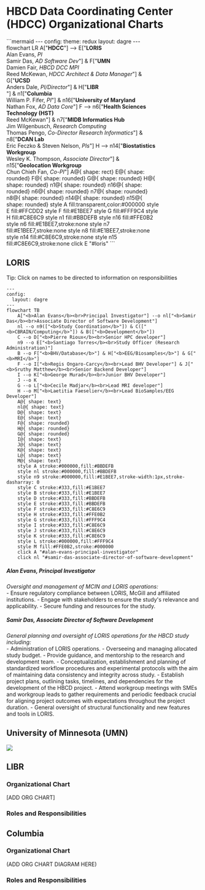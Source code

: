 # HBCD Data Coordinating Center (HDCC) Organizational Charts


<div style="width: 400px;">
```mermaid
---
config:
  theme: redux
  layout: dagre
---
flowchart LR
    A["<b>HDCC</b>"] --> E["<b>LORIS</b><br>Alan Evans, <i>PI</i><br>Samir Das, <i>AD Software Dev</i>"] & F["<b>UMN</b><br>Damien Fair, <i>HBCD DCC MPI</i><br>Reed McKewan, <i>HDCC Architect &amp; Data Manager</i>"] & G["<b>UCSD</b><br>Anders Dale, <i>PI/Director</i>"] & H["<b>LIBR</b><br>"] & n1["<b>Columbia</b><br>William P. Fifer,  <i>PI</i>"] & n16["<b>University of Maryland</b><br>Nathan Fox, <i>AD Data Core</i>"]
    F --> n6["<b>Health Sciences Technology (HST)</b><br>Reed McKewan"] & n7["<b>MIDB Informatics Hub</b><br>Jim Wilgenbusch, <i>Research Computing</i><br>Thomas Pengo, <i>Co-Director Research Informatics</i>"] & n8["<b>DCAN Lab</b><br>Eric Feczko &amp; Steven Nelson, <i>PIs</i>"]
    H --> n14["<b>Biostatistics Workgroup</b><br>Wesley K. Thompson, <i>Associate Director</i>"] & n15["<b>Geolocation Workgroup</b><br>Chun Chieh Fan, <i>Co-PI</i>"]
    A@{ shape: rect}
    E@{ shape: rounded}
    F@{ shape: rounded}
    G@{ shape: rounded}
    H@{ shape: rounded}
    n1@{ shape: rounded}
    n16@{ shape: rounded}
    n6@{ shape: rounded}
    n7@{ shape: rounded}
    n8@{ shape: rounded}
    n14@{ shape: rounded}
    n15@{ shape: rounded}
    style A fill:transparent,color:#000000
    style E fill:#FFCDD2
    style F fill:#E1BEE7
    style G fill:#FFF9C4
    style H fill:#C8E6C9
    style n1 fill:#BBDEFB
    style n16 fill:#FFE0B2
    style n6 fill:#E1BEE7,stroke:none
    style n7 fill:#E1BEE7,stroke:none
    style n8 fill:#E1BEE7,stroke:none
    style n14 fill:#C8E6C9,stroke:none
    style n15 fill:#C8E6C9,stroke:none
    click E "#loris"
```
</div>

## LORIS
<p>
<div class="notification-banner" onclick="toggleCollapse(this)">
  <span class="emoji"><i class="fa-regular fa-lightbulb"></i></span>
    <span class="text">Tip: Click on names to be directed to information on responsibilities</span>
</div>
</p>

```mermaid
---
config:
  layout: dagre
---
flowchart TB
    A["<b>Alan Evans</b><br>Principal Investigator"] --o nl["<b>Samir Das</b><br>Associate Director of Software Development"]
    nl --o n9(["<b>Study Coordination</b>"]) & C(["<b>CBRAIN/Computing</b>"]) & B(["<b>Development</b>"])
    C --o D["<b>Pierre Rioux</b><br>Senior HPC developer"]
    n9 --o E["<b>Santiago Torres</b><br>Study Officer (Research Administration)"]
    B --o F["<b>BHV/Database</b>"] & H["<b>EEG/Biosamples</b>"] & G["<b>MRI</b>"]
    F --o I["<b>Regis Ongaro-Carcy</b><br>Lead BHV Developer"] & J["<b>Sruthy Matthew</b><br>Senior Backend Developer"]
    I --o K["<b>George Murad</b><br>Junior BHV Developer"]
    J --o K
    G --o L["<b>Cecile Madjar</b><br>Lead MRI developer"]
    H --o M["<b>Laetitia Faeselier</b><br>Lead BioSamples/EEG Developer"]
    A@{ shape: text}
    nl@{ shape: text}
    D@{ shape: text}
    E@{ shape: text}
    F@{ shape: rounded}
    H@{ shape: rounded}
    G@{ shape: rounded}
    I@{ shape: text}
    J@{ shape: text}
    K@{ shape: text}
    L@{ shape: text}
    M@{ shape: text}
    style A stroke:#000000,fill:#BBDEFB
    style nl stroke:#000000,fill:#BBDEFB
    style n9 stroke:#000000,fill:#E1BEE7,stroke-width:1px,stroke-dasharray: 0
    style C stroke:#333,fill:#E1BEE7
    style B stroke:#333,fill:#E1BEE7
    style D stroke:#333,fill:#BBDEFB
    style E stroke:#333,fill:#BBDEFB
    style F stroke:#333,fill:#C8E6C9
    style H stroke:#333,fill:#FFE0B2
    style G stroke:#333,fill:#FFF9C4
    style I stroke:#333,fill:#C8E6C9
    style J stroke:#333,fill:#C8E6C9
    style K stroke:#333,fill:#C8E6C9
    style L stroke:#000000,fill:#FFF9C4
    style M fill:#FFE0B2,stroke:#000000
    click A "#alan-evans-principal-investigator"
    click nl "#samir-das-associate-director-of-software-development"
```

##### Alan Evans, Principal Investigator
<p style="margin: 0;"><i>Oversight and management of MCIN and LORIS operations:</i></p>
- Ensure regulatory compliance between LORIS, McGill and affiliated institutions.
- Engage with stakeholders to ensure the study's relevance and applicability.
- Secure funding and resources for the study.

##### Samir Das, Associate Director of Software Development
<p style="margin: 0;"><i>General planning and oversight of LORIS operations for the HBCD study including:</i></p>
- Administration of LORIS operations.
- Overseeing and managing allocated study budget.
- Provide guidance, and mentorship to the research and development team.
- Conceptualization, establishment and planning of standardized workflow procedures and experimental protocols with the aim of maintaining data consistency and integrity across study.
- Establish project plans, outlining tasks, timelines, and dependencies for the development of the HBCD project.
- Attend workgroup meetings with SMEs and workgroup leads to gather requirements and periodic feedback crucial for aligning project outcomes with expectations throughout the project duration.
- General oversight of structural functionality and new features and tools in LORIS.

## University of Minnesota (UMN)
![](https://www.mermaidchart.com/raw/3d9fad4e-04e4-4be5-9450-5fb3c34f68a4?theme=light&version=v0.1&format=svg)


## LIBR
### Organizational Chart
[ADD ORG CHART]

### Roles and Responsibilities


## Columbia
### Organizational Chart
(ADD ORG CHART DIAGRAM HERE)

### Roles and Responsibilities
